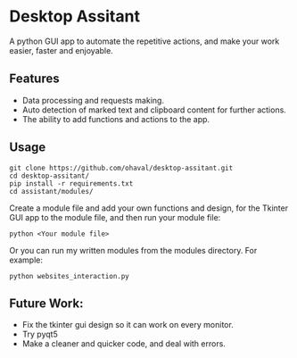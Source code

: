 # Desktop Assitant

A python GUI app to automate the repetitive actions, and make your work easier, faster
and enjoyable.

## Features

- Data processing and requests making.  
- Auto detection of marked text and clipboard content for further actions.
- The ability to add functions and actions to the app.

## Usage

```
git clone https://github.com/ohaval/desktop-assitant.git
cd desktop-assitant/
pip install -r requirements.txt
cd assistant/modules/
```

Create a module file and add your own functions and design, for the Tkinter GUI app to the module file, 
and then run your module file:

```
python <Your module file>
```
Or you can run my written modules from the modules directory. For example:
```
python websites_interaction.py
```

## Future Work:
- Fix the tkinter gui design so it can work on every monitor.
- Try pyqt5
- Make a cleaner and quicker code, and deal with errors.


